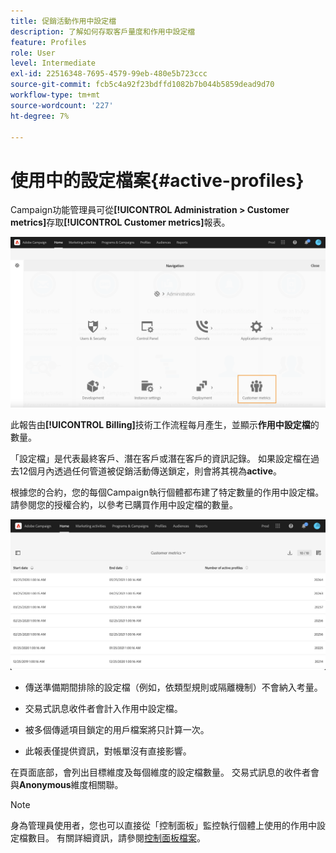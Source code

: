 ```yaml
---
title: 促銷活動作用中設定檔
description: 了解如何存取客戶量度和作用中設定檔
feature: Profiles
role: User
level: Intermediate
exl-id: 22516348-7695-4579-99eb-480e5b723ccc
source-git-commit: fcb5c4a92f23bdffd1082b7b044b5859dead9d70
workflow-type: tm+mt
source-wordcount: '227'
ht-degree: 7%

---
```


# 使用中的設定檔案{#active-profiles}

Campaign功能管理員可從&#x200B;**[!UICONTROL Administration > Customer metrics]**&#x200B;存取&#x200B;**[!UICONTROL Customer metrics]**&#x200B;報表。

![](assets/audience_customer_metrics.png)

此報告由&#x200B;**[!UICONTROL Billing]**&#x200B;技術工作流程每月產生，並顯示&#x200B;**作用中設定檔**&#x200B;的數量。

「設定檔」是代表最終客戶、潛在客戶或潛在客戶的資訊記錄。 如果設定檔在過去12個月內透過任何管道被促銷活動傳送鎖定，則會將其視為&#x200B;**active**。

根據您的合約，您的每個Campaign執行個體都布建了特定數量的作用中設定檔。 請參閱您的授權合約，以參考已購買作用中設定檔的數量。

![](assets/audience_active_profiles_list.png)



* 傳送準備期間排除的設定檔（例如，依類型規則或隔離機制）不會納入考量。

* 交易式訊息收件者會計入作用中設定檔。

* 被多個傳遞項目鎖定的用戶檔案將只計算一次。

* 此報表僅提供資訊，對帳單沒有直接影響。

在頁面底部，會列出目標維度及每個維度的設定檔數量。 交易式訊息的收件者會與&#x200B;**Anonymous**&#x200B;維度相關聯。

>[!NOTE]
>
>身為管理員使用者，您也可以直接從「控制面板」監控執行個體上使用的作用中設定檔數目。 有關詳細資訊，請參閱[控制面板檔案](https://experienceleague.adobe.com/docs/control-panel/using/performance-monitoring/active-profiles-monitoring.html)。

